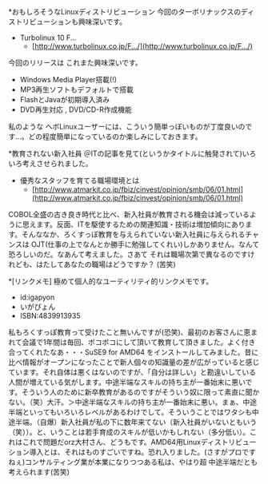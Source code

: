 *おもしろそうなLinuxディストリビューション
今回のターボリナックスのディストリビューションも興味深いです。

* Turbolinux 10 F...
  * [http://www.turbolinux.co.jp/F.../](http://www.turbolinux.co.jp/F.../)

今回のリリースは これまた興味深いです。

* Windows Media Player搭載(!)
* MP3再生ソフトもデフォルトで搭載
* FlashとJavaが初期導入済み
* DVD再生対応 , DVD/CD-R作成機能

私のような ヘボLinuxユーザーには、こういう簡単っぽいものが丁度良いのです…。どの程度簡単になっているのか楽しみにしておきます。

*教育されない新入社員
＠ITの記事を見て(というかタイトルに触発されて)いろいろ考えさせられました。

* 優秀なスタッフを育てる職場環境とは
  * [http://www.atmarkit.co.jp/fbiz/cinvest/opinion/smb/06/01.html](http://www.atmarkit.co.jp/fbiz/cinvest/opinion/smb/06/01.html)

COBOL全盛の古き良き時代と比べ、新入社員が教育される機会は減っているように思えます。反面、ITを駆使するための関連知識・技術は増加傾向にあります。そんななか、ろくすっぽ教育を与えられていない新入社員に与えられるチャンスは OJT(仕事の上でなんとか勝手に勉強してくれい)しかありません。なんて恐ろしいのだ。なあんて考えました。さあて それは職場次第で異なるのですけれども、はたしてあなたの職場はどうですか？ (苦笑)

*[リンクメモ]
極めて個人的なユーティリティ的リンクメモです。

* id:igapyon
* いがぴょん
* ISBN:4839913935

私もろくすっぽ教育って受けたこと無いんですが(恐笑)、最初のお客さんに恵まれて会議で1年間は毎回、ボコボコにして頂いて教育して頂きました。よく付き合ってくれたなあ・・・SuSE9 for AMD64 をインストールしてみました。昔に比べ情報がオープンになったことで新人個々の知識量の差が広がっていると感じています。それ自体は悪くはないのですが、「自分は詳しい」と勘違いしている人間が増えている気がします。中途半端なスキルの持ち主が一番始末に悪いです。そういう人のために新卒教育があるのですがそういう奴に限って素直に聞かない。（笑）大汗。＞中途半端なスキルの持ち主が一番始末に悪い。まぁ、中途半端といってもいろいろレベルがあるわけでして。そういうことではワタシも中途半端。（自爆）新入社員が私の下に数年来てない（新入社員がいないともいう（笑））。と、いうことは若手育成のスキルが低いかもしれない（多分低い）。これはこれで問題だorz大村さん、どうもです。AMD64用Linuxディストリビューション導入とは、それはものすごいですね。恐れ入りました。(さすがプロですねぇ)コンサルティング業が本業になりつつある私は、やはり超 中途半端だとも考えられます(苦笑)
